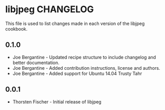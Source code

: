 libjpeg CHANGELOG
=====================

This file is used to list changes made in each version of the libjpeg cookbook.

0.1.0
-----
- Joe Bergantine - Updated recipe structure to include changelog and better documentation.
- Joe Bergantine - Added contribution instructions, license and authors.
- Joe Bergantine - Added support for Ubuntu 14.04 Trusty Tahr

0.0.1
-----
- Thorsten Fischer - Initial release of libjpeg
